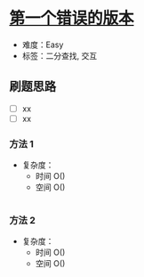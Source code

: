 # [第一个错误的版本](https://leetcode-cn.com/problems/first-bad-version/)

- 难度：Easy
- 标签：二分查找, 交互

## 刷题思路

- [ ] xx
- [ ] xx

### 方法 1

- 复杂度：
    - 时间 O()
    - 空间 O()

``` js

```

### 方法 2

- 复杂度：
    - 时间 O()
    - 空间 O()

``` js

```
